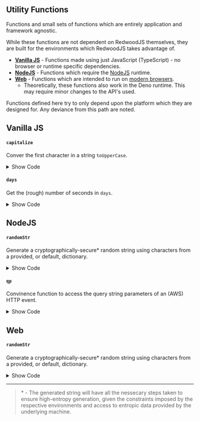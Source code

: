 ## Utility Functions

Functions and small sets of functions which are entirely application and framework agnostic.

While these functions are not dependent on RedwoodJS themselves, they are built for the environments which RedwoodJS takes advantage of.

* [**Vanilla JS**](#vanilla-js) - Functions made using just JavaScript (TypeScript) - no browser or runtime specific dependencies.
* [**NodeJS**](#nodejs) - Functions which require the [NodeJS](https://nodejs.dev/) runtime.
* [**Web**](#web) - Functions which are intended to run on [modern browsers](https://stackoverflow.com/questions/50829693/what-is-a-modern-browser).
  * Theoretically, these functions also work in the Deno runtime. This may require minor changes to the API's used.

Functions defined here try to only depend upon the platform which they are designed for. Any deviance from this path are noted.

## Vanilla JS

#### `capitalize`

Conver the first character in a string `toUpperCase`.

<details>
 <summary>Show Code</summary>
 
```TypeScript
/**
 * Converts the first character in a string `toUpperCase()`.
 */
export const capitalize = (str: string): string =>
  str.charAt(0).toUpperCase() + str.slice(1)
```
</details>

#### `days`

Get the (rough) number of seconds in `days`.

<details>
 <summary>Show Code</summary>
 
```TypeScript
/**
 * Returns the (rough) number of seconds in the given number of days.
 */
export const days = (days: number): number => 60 * 60 * 24 * days
```
</details>
 
## NodeJS

#### `randomStr`

Generate a cryptographically-secure* random string using characters from a provided, or default, dictionary.

<details>
 <summary>Show Code</summary>
 
```TypeScript
import { randomInt } from 'crypto'

// This list DOES NOT include URI reserved characters.
// See RFC 3986 section 2.3 for the complete specification.
const RandomCharacters =
  'ABCDEFGHIJKLMNOPQRSTUVWXYZabcdefghijklmnopqrstuvwxyz0123456789-._~'
const RandomMaxLength = 500

// Maximum length of the character dictionary.
// This is a hard-limit as its imposed by the underlying `randomInt`.
const RandomMaxCharsLength = 248

/**
 * Generates a cryptographically secure (using `crypto.randomInt`),
 * random string of characters using `chars` as the dictionary of available characters.
 * By default, `chars` contains all RFC-3986 unreserved URI characters (A-z,1-9,-._~).
 *
 * **Note:** The maximum number of characters which may be present in the dictionary is `247`.
 *
 * @param {number} length Must be greater than 0 and less than 500.
 * @param {string} chars Characters used in the randomly generated string.
 */
export const randomStr = (length: number, chars: string = RandomCharacters) => {
  if (chars.length > RandomMaxCharsLength) {
    chars = chars.slice(0, RandomMaxCharsLength - 1)
  }

  let result = ''

  length = length > RandomMaxLength ? RandomMaxLength : length
  length = 0 >= length ? 1 : length

  for (let i = 0; i < length; i++) {
    const seed = randomInt(chars.length - 1)
    result += chars.charAt(seed)
  }

  return result
}
```
</details>

#### `qp`
 
Convinence function to access  the query string parameters of an (AWS) HTTP event.

<details>
 <summary>Show Code</summary>
 
```TypeScript
import type { APIGatewayProxyEvent as Event } from 'aws-lambda'

/**
 * Convinence function to access the query string parameters of an (AWS) HTTP `event`,
 * returning the value held by `param`.
 *
 * A generic can be provided to easily type the returned value.
 * The given type must extend `string`.
 */
export const qp = <T extends string>(
  event: Event,
  param: string
): T | undefined => event.queryStringParameters[param] as T
```
</details>

## Web

#### `randomStr`

Generate a cryptographically-secure* random string using characters from a provided, or default, dictionary.
 
<details>
 <summary>Show Code</summary>
 
```TypeScript
// This list DOES NOT include URI reserved characters.
// See RFC 3986 section 2.3 for the complete specification.
const RandomCharacters =
  'ABCDEFGHIJKLMNOPQRSTUVWXYZabcdefghijklmnopqrstuvwxyz0123456789-._~'
const RandomMaxLength = 500

// Maximum value of an 8-bit (unsigned) integer
// This value should be updated if `Uint8Array` is swapped out, below
const RandomMaxSeedValue = 255

/**
 * Generates a cryptographically secure (using `window.crypto.getRandomValues`),
 * random string of characters using `chars` as the dictionary of available characters.
 * By default, `chars` contains all RFC-3986 unreserved URI characters (A-z,1-9,-._~).
 *
 * @param {number} length Must be greater than 0 and less than 500.
 * @param {string} chars Characters used in the randomly generated string.
 */
export const randomStr = (length: number, chars: string = RandomCharacters) => {
  let result = ''

  length = length > RandomMaxLength ? RandomMaxLength : length
  length = 0 >= length ? 1 : length

  const tree = new Uint8Array(length) // trees are now list
  window.crypto.getRandomValues(tree)

  // could just as easily be a for-loop that iterates `length` times
  tree.forEach((cone) => {
    // scale the random-value (0-255) to fit the available chars (0-(chars.length - 1))
    const seed = Math.floor((cone * (chars.length - 1)) / RandomMaxSeedValue)
    result += chars.charAt(seed)
  })

  return result
}
```
</details>

 ---
 
 > \* - The generated string will have all the nessecary steps taken to ensure high-entropy generation, given the constraints imposed by the respective environments and access to entropic data provided by the underlying machine.
 
